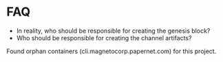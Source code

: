 # FAQ

* In reality, who should be responsible for creating the genesis block?
* Who should be responsible for creating the channel artifacts?

Found orphan containers (cli.magnetocorp.papernet.com) for this project.